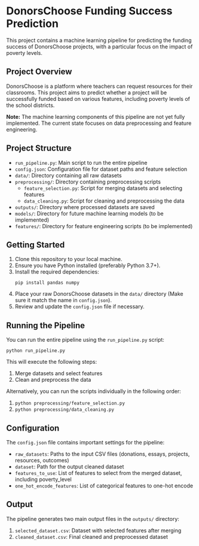 # DonorsChoose Funding Success Prediction

This project contains a machine learning pipeline for predicting the funding success of DonorsChoose projects, with a particular focus on the impact of poverty levels.

## Project Overview

DonorsChoose is a platform where teachers can request resources for their classrooms. This project aims to predict whether a project will be successfully funded based on various features, including poverty levels of the school districts.

**Note:** The machine learning components of this pipeline are not yet fully implemented. The current state focuses on data preprocessing and feature engineering.

## Project Structure

- `run_pipeline.py`: Main script to run the entire pipeline
- `config.json`: Configuration file for dataset paths and feature selection
- `data/`: Directory containing all raw datasets
- `preprocessing/`: Directory containing preprocessing scripts
  - `feature_selection.py`: Script for merging datasets and selecting features
  - `data_cleaning.py`: Script for cleaning and preprocessing the data
- `outputs/`: Directory where processed datasets are saved
- `models/`: Directory for future machine learning models (to be implemented)
- `features/`: Directory for feature engineering scripts (to be implemented)

## Getting Started

1. Clone this repository to your local machine.
2. Ensure you have Python installed (preferably Python 3.7+).
3. Install the required dependencies:
   ```
   pip install pandas numpy
   ```
4. Place your raw DonorsChoose datasets in the `data/` directory (Make sure it match the name in `config.json`).
5. Review and update the `config.json` file if necessary.

## Running the Pipeline

You can run the entire pipeline using the `run_pipeline.py` script:

```
python run_pipeline.py
```

This will execute the following steps:
1. Merge datasets and select features
2. Clean and preprocess the data

Alternatively, you can run the scripts individually in the following order:

1. `python preprocessing/feature_selection.py`
2. `python preprocessing/data_cleaning.py`

## Configuration

The `config.json` file contains important settings for the pipeline:

- `raw_datasets`: Paths to the input CSV files (donations, essays, projects, resources, outcomes)
- `dataset`: Path for the output cleaned dataset
- `features_to_use`: List of features to select from the merged dataset, including poverty_level
- `one_hot_encode_features`: List of categorical features to one-hot encode

## Output

The pipeline generates two main output files in the `outputs/` directory:

1. `selected_dataset.csv`: Dataset with selected features after merging
2. `cleaned_dataset.csv`: Final cleaned and preprocessed dataset

